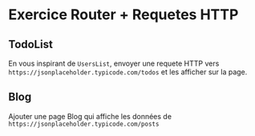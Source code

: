 # Exercice Router + Requetes HTTP

## TodoList

En vous inspirant de `UsersList`, envoyer une requete HTTP vers `https://jsonplaceholder.typicode.com/todos` et les afficher sur la page.

## Blog

Ajouter une page Blog qui affiche les données de `https://jsonplaceholder.typicode.com/posts`

